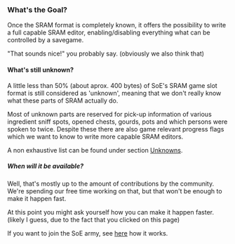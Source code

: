 ### What's the Goal?
Once the SRAM format is completely known, it offers the possibility to write a full capable SRAM editor, enabling/disabling everything what can be controlled by a savegame.

"That sounds nice!" you probably say. (obviously we also think that)

#### What's still unknown?

A little less than 50% (about aprox. 400 bytes) of SoE's SRAM game slot format is still considered as 'unknown', meaning that we don't really know what these parts of SRAM actually do.

Most of unknown parts are reserved for pick-up information of various ingredient sniff spots, opened chests, gourds, pots and which persons were spoken to twice. Despite these there are also game relevant progress flags which we want to know to write more capable SRAM editors.

A non exhaustive list can be found under section [Unknowns](embed?p=Unknowns).

##### When will it be available?

Well, that's mostly up to the amount of contributions by the community.
We're spending our free time working on that, but that won't be enough to make it happen fast.

At this point you might ask yourself how you can make it happen faster. (likely I guess, due to the fact that you clicked on this page)

If you want to join the SoE army, see [here](embed?p=HowCanIHelp) how it works.